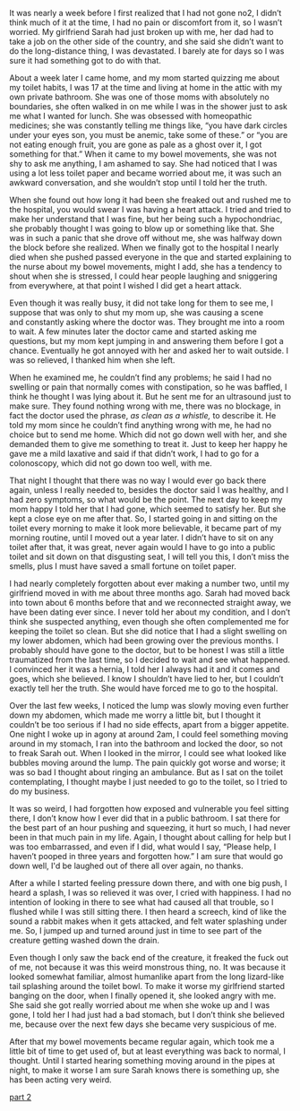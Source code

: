 It was nearly a week before I first realized that I had not gone no2, I didn’t think much of it at the time, I had no pain or discomfort from it, so I wasn’t worried. My girlfriend Sarah had just broken up with me, her dad had to take a job on the other side of the country, and she said she didn’t want to do the long-distance thing, I was devastated. I barely ate for days so I was sure it had something got to do with that.

About a week later I came home, and my mom started quizzing me about my toilet habits, I was 17 at the time and living at home in the attic with my own private bathroom. She was one of those moms with absolutely no boundaries, she often walked in on me while I was in the shower just to ask me what I wanted for lunch. She was obsessed with homeopathic medicines; she was constantly telling me things like, “you have dark circles under your eyes son, you must be anemic, take some of these.” or “you are not eating enough fruit, you are gone as pale as a ghost over it, I got something for that.” When it came to my bowel movements, she was not shy to ask me anything, I am ashamed to say. She had noticed that I was using a lot less toilet paper and became worried about me, it was such an awkward conversation, and she wouldn’t stop until I told her the truth.

When she found out how long it had been she freaked out and rushed me to the hospital, you would swear I was having a heart attack. I tried and tried to make her understand that I was fine, but her being such a hypochondriac, she probably thought I was going to blow up or something like that. She was in such a panic that she drove off without me, she was halfway down the block before she realized. When we finally got to the hospital I nearly died when she pushed passed everyone in the que and started explaining to the nurse about my bowel movements, might I add, she has a tendency to shout when she is stressed, I could hear people laughing and sniggering from everywhere, at that point I wished I did get a heart attack. 

Even though it was really busy, it did not take long for them to see me, I suppose that was only to shut my mom up, she was causing a scene and constantly asking where the doctor was. They brought me into a room to wait. A few minutes later the doctor came and started asking me questions, but my mom kept jumping in and answering them before I got a chance. Eventually he got annoyed with her and asked her to wait outside. I was so relieved, I thanked him when she left.

When he examined me, he couldn’t find any problems; he said I had no swelling or pain that normally comes with constipation, so he was baffled, I think he thought I was lying about it. But he sent me for an ultrasound just to make sure. They found nothing wrong with me, there was no blockage, in fact the doctor used the phrase, *as clean as a whistle,* to describe it. He told my mom since he couldn’t find anything wrong with me, he had no choice but to send me home. Which did not go down well with her, and she demanded them to give me something to treat it. Just to keep her happy he gave me a mild laxative and said if that didn’t work, I had to go for a colonoscopy, which did not go down too well, with me.

That night I thought that there was no way I would ever go back there again, unless I really needed to, besides the doctor said I was healthy, and I had zero symptoms, so what would be the point. The next day to keep my mom happy I told her that I had gone, which seemed to satisfy her. But she kept a close eye on me after that. So, I started going in and sitting on the toilet every morning to make it look more believable, it became part of my morning routine, until I moved out a year later. I didn’t have to sit on any toilet after that, it was great, never again would I have to go into a public toilet and sit down on that disgusting seat, I will tell you this, I don’t miss the smells, plus I must have saved a small fortune on toilet paper.

I had nearly completely forgotten about ever making a number two, until my girlfriend moved in with me about three months ago. Sarah had moved back into town about 6 months before that and we reconnected straight away, we have been dating ever since. I never told her about my condition, and I don’t think she suspected anything, even though she often complemented me for keeping the toilet so clean. But she did notice that I had a slight swelling on my lower abdomen, which had been growing over the previous months. I probably should have gone to the doctor, but to be honest I was still a little traumatized from the last time, so I decided to wait and see what happened. I convinced her it was a hernia, I told her I always had it and it comes and goes, which she believed. I know I shouldn’t have lied to her, but I couldn’t exactly tell her the truth. She would have forced me to go to the hospital.

Over the last few weeks, I noticed the lump was slowly moving even further down my abdomen, which made me worry a little bit, but I thought it couldn’t be too serious if I had no side effects, apart from a bigger appetite. One night I woke up in agony at around 2am, I could feel something moving around in my stomach, I ran into the bathroom and locked the door, so not to freak Sarah out. When I looked in the mirror, I could see what looked like bubbles moving around the lump. The pain quickly got worse and worse; it was so bad I thought about ringing an ambulance. But as I sat on the toilet contemplating, I thought maybe I just needed to go to the toilet, so I tried to do my business.

It was so weird, I had forgotten how exposed and vulnerable you feel sitting there, I don’t know how I ever did that in a public bathroom. I sat there for the best part of an hour pushing and squeezing, it hurt so much, I had never been in that much pain in my life. Again, I thought about calling for help but I was too embarrassed, and even if I did, what would I say, “Please help, I haven’t pooped in three years and forgotten how.” I am sure that would go down well, I'd be laughed out of there all over again, no thanks.

After a while I started feeling pressure down there, and with one big push, I heard a splash, I was so relieved it was over, I cried with happiness. I had no intention of looking in there to see what had caused all that trouble, so I flushed while I was still sitting there. I then heard a screech, kind of like the sound a rabbit makes when it gets attacked, and felt water splashing under me. So, I jumped up and turned around just in time to see part of the creature getting washed down the drain.

Even though I only saw the back end of the creature, it freaked the fuck out of me, not because it was this weird monstrous thing, no. It was because it looked somewhat familiar, almost humanlike apart from the long lizard-like tail splashing around the toilet bowl. To make it worse my girlfriend started banging on the door, when I finally opened it, she looked angry with me. She said she got really worried about me when she woke up and I was gone, I told her I had just had a bad stomach, but I don’t think she believed me, because over the next few days she became very suspicious of me.

After that my bowel movements became regular again, which took me a little bit of time to get used of, but at least everything was back to normal, I thought. Until I started hearing something moving around in the pipes at night, to make it worse I am sure Sarah knows there is something up, she has been acting very weird.

[part 2](https://www.reddit.com/r/nosleep/comments/xdq2sq/i_havent_st_in_3_years_i_just_found_out_why_and_i/)
